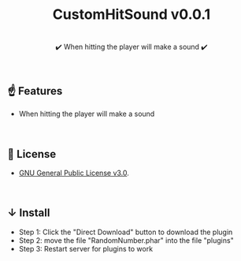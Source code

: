 <div align="center">
<h1>CustomHitSound v0.0.1<h1>
</div>
<p align="center">
✔️ When hitting the player will make a sound ✔️
</p>
  
<br>
  
## ☝ Features
- When hitting the player will make a sound
  
<br>
  
## 📃 License
- [GNU General Public License v3.0](https://www.gnu.org/licenses/gpl-3.0.html).

<br>
 
## ↓ Install
- Step 1: Click the "Direct Download" button to download the plugin
- Step 2: move the file "RandomNumber.phar" into the file "plugins"
- Step 3: Restart server for plugins to work
